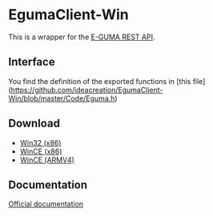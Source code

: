 EgumaClient-Win
===============
This is a wrapper for the [E-GUMA REST API](http://www.e-guma.ch/developers).

Interface
---------
You find the definition of the exported functions in [this file] (https://github.com/ideacreation/EgumaClient-Win/blob/master/Code/Eguma.h)

Download
--------
* [Win32 (x86)](../blob/master/Code/Win/Output/Eguma.dll?raw=true)
* [WinCE (x86)](../blob/master/Code/Win%20CE/X86Dbg/Eguma.dll?raw=true)
* [WinCE (ARMV4)](../blob/master/Code/Win%20CE/ARMV4Dbg/Eguma.dll?raw=true)


Documentation
------------
[Official documentation](http://www.e-guma.ch/developers)
